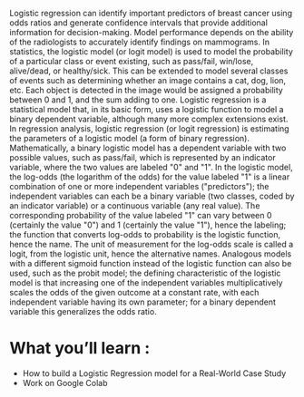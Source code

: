 Logistic regression can identify important predictors of breast cancer using odds ratios and generate confidence intervals that provide additional information for decision-making. Model performance depends on the ability of the radiologists to accurately identify findings on mammograms.
In statistics, the logistic model (or logit model) is used to model the probability of a particular class or event existing, such as pass/fail, win/lose, alive/dead, or healthy/sick. This can be extended to model several classes of events such as determining whether an image contains a cat, dog, lion, etc. Each object is detected in the image would be assigned a probability between 0 and 1, and the sum adding to one.
Logistic regression is a statistical model that, in its basic form, uses a logistic function to model a binary dependent variable, although many more complex extensions exist. In regression analysis, logistic regression (or logit regression) is estimating the parameters of a logistic model (a form of binary regression). Mathematically, a binary logistic model has a dependent variable with two possible values, such as pass/fail, which is represented by an indicator variable, where the two values are labeled "0" and "1". In the logistic model, the log-odds (the logarithm of the odds) for the value labeled "1" is a linear combination of one or more independent variables ("predictors"); the independent variables can each be a binary variable (two classes, coded by an indicator variable) or a continuous variable (any real value). The corresponding probability of the value labeled "1" can vary between 0 (certainly the value "0") and 1 (certainly the value "1"), hence the labeling; the function that converts log-odds to probability is the logistic function, hence the name. The unit of measurement for the log-odds scale is called a logit, from the logistic unit, hence the alternative names. Analogous models with a different sigmoid function instead of the logistic function can also be used, such as the probit model; the defining characteristic of the logistic model is that increasing one of the independent variables multiplicatively scales the odds of the given outcome at a constant rate, with each independent variable having its own parameter; for a binary dependent variable this generalizes the odds ratio.

# What you’ll learn :
* How to build a Logistic Regression model for a Real-World Case Study
* Work on Google Colab
